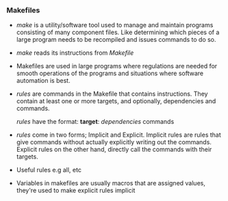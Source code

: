 ### Makefiles
* *make* is a utility/software tool used to manage and maintain programs
  consisting of many component files. Like determining which pieces of a large
  program needs to be recompiled and issues commands to do so.

* *make* reads its instructions from *Makefile* 

* Makefiles are used in large programs where regulations are needed for smooth
  operations of the programs and situations where software automation is best.

* *rules* are commands in the Makefile that contains instructions. They contain
  at least one or more targets, and optionally, dependencies and commands.

  *rules* have the format:
  **target**: *dependencies*
  	commands

* *rules* come in two forms; Implicit and Explicit.
  Implicit rules are rules that give commands without actually explicitly
  writing out the commands.
  Explicit rules on the other hand, directly call the commands with their
  targets.

* Useful rules e.g all, etc

* Variables in makefiles are usually macros that are assigned values, they're
  used to make explicit rules implicit
